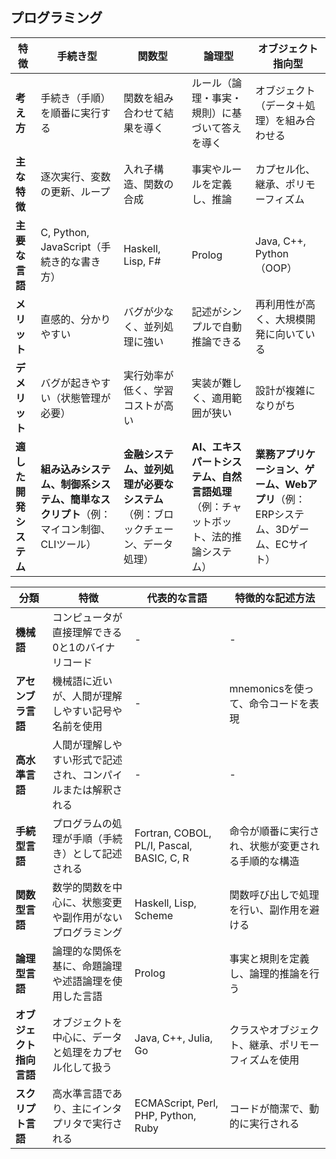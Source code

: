 ## プログラミング

| **特徴** | **手続き型** | **関数型** | **論理型** | **オブジェクト指向型** |
|----------|------------|------------|------------|------------------|
| **考え方** | 手続き（手順）を順番に実行する | 関数を組み合わせて結果を導く | ルール（論理・事実・規則）に基づいて答えを導く | オブジェクト（データ＋処理）を組み合わせる |
| **主な特徴** | 逐次実行、変数の更新、ループ | 入れ子構造、関数の合成 | 事実やルールを定義し、推論 | カプセル化、継承、ポリモーフィズム |
| **主要な言語** | C, Python, JavaScript（手続き的な書き方） | Haskell, Lisp, F# | Prolog | Java, C++, Python（OOP） |
| **メリット** | 直感的、分かりやすい | バグが少なく、並列処理に強い | 記述がシンプルで自動推論できる | 再利用性が高く、大規模開発に向いている |
| **デメリット** | バグが起きやすい（状態管理が必要） | 実行効率が低く、学習コストが高い | 実装が難しく、適用範囲が狭い | 設計が複雑になりがち |
| **適した開発システム** | **組み込みシステム、制御系システム、簡単なスクリプト**（例：マイコン制御、CLIツール） | **金融システム、並列処理が必要なシステム**（例：ブロックチェーン、データ処理） | **AI、エキスパートシステム、自然言語処理**（例：チャットボット、法的推論システム） | **業務アプリケーション、ゲーム、Webアプリ**（例：ERPシステム、3Dゲーム、ECサイト） |



| **分類**               | **特徴**                                               | **代表的な言語**                     | **特徴的な記述方法**                               |
|------------------------|--------------------------------------------------------|-------------------------------------|--------------------------------------------------|
| **機械語**             | コンピュータが直接理解できる0と1のバイナリコード        | -                                   | -                                                |
| **アセンブラ言語**     | 機械語に近いが、人間が理解しやすい記号や名前を使用     | -                                   | mnemonicsを使って、命令コードを表現               |
| **高水準言語**         | 人間が理解しやすい形式で記述され、コンパイルまたは解釈される | -                                   | -                                                |
| **手続型言語**         | プログラムの処理が手順（手続き）として記述される         | Fortran, COBOL, PL/I, Pascal, BASIC, C, R | 命令が順番に実行され、状態が変更される手順的な構造 |
| **関数型言語**         | 数学的関数を中心に、状態変更や副作用がないプログラミング | Haskell, Lisp, Scheme              | 関数呼び出しで処理を行い、副作用を避ける             |
| **論理型言語**         | 論理的な関係を基に、命題論理や述語論理を使用した言語     | Prolog                            | 事実と規則を定義し、論理的推論を行う                 |
| **オブジェクト指向言語** | オブジェクトを中心に、データと処理をカプセル化して扱う   | Java, C++, Julia, Go              | クラスやオブジェクト、継承、ポリモーフィズムを使用    |
| **スクリプト言語**     | 高水準言語であり、主にインタプリタで実行される          | ECMAScript, Perl, PHP, Python, Ruby | コードが簡潔で、動的に実行される                    |
